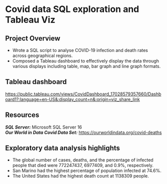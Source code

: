 # Covid data SQL exploration and Tableau Viz
## Project Overview
* Wrote a SQL script to analyse COVID-19 infection and death rates across geographical regions.
* Composed a Tableau dashboard to effectively display the data through various displays including table, map, bar graph and line graph formats.

## Tableau dashboard
https://public.tableau.com/views/CovidDashboard_17028579357660/Dashboard1?:language=en-US&:display_count=n&:origin=viz_share_link

## Resources
***SQL Server:*** Microsoft SQL Server 16  
***Our World in Data Covid Data Set:*** https://ourworldindata.org/covid-deaths

## Exploratory data analysis highlights
* The global number of cases, deaths, and the percentage of infected people that died were 772247437, 6977409, and	0.9%, respectively.
* San Marino had the highest percentage of population infected at 74.6%.
* The United States had the highest death count at 1138309 people.
